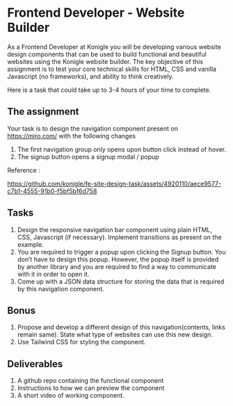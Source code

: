 # Frontend Developer - Website Builder

As a Frontend Developer at Konigle you will be developing various website design components that can be used to build functional and beautiful websites using the Konigle website builder. The key objective of this assignment is to test your core technical skills for HTML, CSS and vanilla Javascript (no frameworks), and ability to think creatively.

Here is a task that could take up to 3-4 hours of your time to complete.

## The assignment
Your task is to design the navigation component present on https://miro.com/ with the following changes

1. The first navigation group only opens upon button click instead of hover.
2. The signup button opens a signup modal / popup

Reference :

https://github.com/konigle/fe-site-design-task/assets/4920110/aece9577-c7b1-4555-91b0-f5bf5bf6d758

## Tasks

1. Design the responsive navigation bar component using plain HTML, CSS, Javascript (if necessary). Implement transitions as present on the example.
2. You are required to trigger a popup upon clicking the Signup button. You don’t have to design this popup. However, the popup itself is provided by another library and you are required to find a way to communicate with it in order to open it.
3. Come up with a JSON data structure for storing the data that is required by this navigation component.

## Bonus

1. Propose and develop a different design of this navigation(contents, links remain same). State what type of websites can use this new design.
2. Use Tailwind CSS for styling the component.

## Deliverables
1. A github repo containing the functional component
2. Instructions to how we can preview the component
3. A short video of working component.
